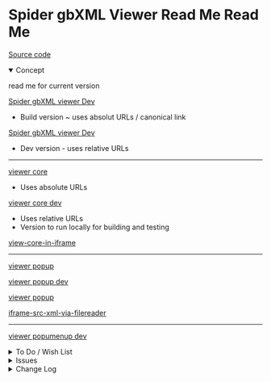 # Spider gbXML Viewer Read Me Read Me

[Source code]( https://github.com/ladybug-tools/spider-gbxml-tools/tree/master/spider-gbxml-viewer/v-0-17-00 )

<details open >

<summary>Concept</summary>

read me for current version

[Spider gbXML viewer Dev]( https://www.ladybug.tools/spider-gbxml-tools/spider-gbxml-viewer/ )

* Build version ~ uses absolut URLs / canonical link

[Spider gbXML viewer Dev]( https://www.ladybug.tools/spider-gbxml-tools/spider-gbxml-viewer/v-0-17-00/app-viewer/spider-gbxml-viewer-dev.html )

* Dev version - uses relative URLs

***

[viewer  core ]( https://www.ladybug.tools/spider-gbxml-tools/spider-gbxml-viewer/v-0-17-00/app-core/spider-gbxml-viewer-core-dev.html )

* Uses absolute URLs

[viewer core dev]( https://www.ladybug.tools/spider-gbxml-tools/spider-gbxml-viewer/v-0-17-00/app-core/spider-gbxml-viewer-core-dev.html )

* Uses relative URLs
* Version to run locally for building and testing

[view-core-in-iframe]( https://www.ladybug.tools/spider-gbxml-tools/spider-gbxml-viewer/v-0-17-00/app-core/view-core-in-iframe.html )

***

[viewer popup]( https://www.ladybug.tools/spider-gbxml-tools/spider-gbxml-viewer/v-0-17-00/app-popup/spider-gbxml-viewer-popup.html )

[viewer popup dev]( https://www.ladybug.tools/spider-gbxml-tools/spider-gbxml-viewer/v-0-17-00/app-popup/spider-gbxml-viewer-popup-dev.html )

[viewer popup]( https://www.ladybug.tools/spider-gbxml-tools/spider-gbxml-viewer/v-0-17-00/app-popup/spider-gbxml-viewer-popup.html )

[iframe-src-xml-via-filereader]( https://www.ladybug.tools/spider-gbxml-tools/spider-gbxml-viewer/v-0-17-00/app-popup/iframe-src-xml-via-filereader.html )

***


[viewer popumenup dev]( https://www.ladybug.tools/spider-gbxml-tools/spider-gbxml-viewer/v-0-17-00/app-menu/spider-gbxml-viewer-menu-dev.html )





</details>

<details>

<summary>To Do / Wish List</summary>

Coding goals for this version

* More intuitive folder and file names
* Test on iPhone

</details>

<details>

<summary>Issues</summary>


</details>

<details>

<summary>Change Log</summary>

### 2019-07-09 ~ Theo

* F - First commit

</details>